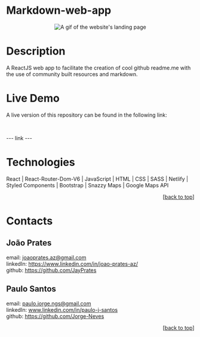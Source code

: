 # Markdown-web-app

<p align="center">
  <img src="DocumentationGif.GIF" alt="A gif of the website's landing page" />
</p>



# Description
A ReactJS web app to facilitate the creation of cool github readme.me with the use of community built resources and markdown.



# Live Demo
A live version of this repository can be found in the following link:

<br>

--- link ---



# Technologies

React | React-Router-Dom-V6 | JavaScript | HTML | CSS | SASS | Netlify | Styled Components | Bootstrap | Snazzy Maps | Google Maps API



<p align="right">[<a href="#top">back to top</a>]</p>



# Contacts

## João Prates

email: joaoprates.az@gmail.com
<br>
linkedIn: https://www.linkedin.com/in/joao-prates-az/
<br>
github: https://github.com/JayPrates

## Paulo Santos

email: paulo.jorge.ngs@gmail.com
<br>
linkedIn: www.linkedin.com/in/paulo-j-santos
<br>
github: https://github.com/Jorge-Neves

<p align="right">[<a href="#top">back to top</a>]</p>

<br>
<br>

